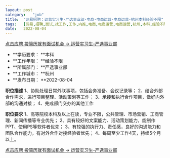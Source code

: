 ```yaml
---
layout:	post
category:	"job"
title:	"网易招聘：运营实习生-严选事业部-电商-电商运营-电商运营-杭州本科经验不限"
tags:	[网易,招聘,面试,找工作,工作,内推,电商,电商运营,电商运营,杭州,本科,经验不限]
date:	2022-08-04
---
```


[点击应聘 投简历就有面试机会 -> 运营实习生-严选事业部](http://mobile.bole.netease.com/bole/boleDetail?id=42106&employeeId=346f03c3cda5f04c&key=all)



- **学历要求： **本科
- **工作年限： **经验不限
- **所属部门： **严选事业部
- **工作城市： **杭州
- **发布日期： **2022-08-04



**职位描述**
1、协助处理日常外联事项，包括会务准备、会议记录等；
2、结合外部合作需求，进行项目整理、活动策划等工作；
3、承接和执行合作项目，做好内外部的沟通对接；
4、完成部门交办的其他工作



**职位要求**
1、高等院校本科及以上在读，专业不限，公共管理、市场营销、工商管理、新闻传播等专业优先；
2、具有较好的文案能力、活动策划能力，能制作PPT、使用PS等软件者优先；
3、有较强的执行力、责任感，良好的沟通能力和团队合作能力，有对外合作对接经验者优先；
4、每周至少工作4天，持续5个月以上。



[点击应聘 投简历就有面试机会 -> 运营实习生-严选事业部](http://mobile.bole.netease.com/bole/boleDetail?id=42106&employeeId=346f03c3cda5f04c&key=all)